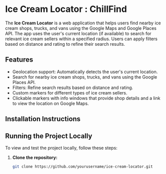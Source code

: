 # Ice Cream Locator : ChillFind

The **Ice Cream Locator** is a web application that helps users find nearby ice cream shops, trucks, and vans using the Google Maps and Google Places API. The app uses the user's current location (if available) to search for relevant ice cream sellers within a specified radius. Users can apply filters based on distance and rating to refine their search results.

## Features

- Geolocation support: Automatically detects the user's current location.
- Search for nearby ice cream shops, trucks, and vans using the Google Places API.
- Filters: Refine search results based on distance and rating.
- Custom markers for different types of ice cream sellers.
- Clickable markers with info windows that provide shop details and a link to view the location on Google Maps.

## Installation Instructions
## Running the Project Locally

To view and test the project locally, follow these steps:

1. **Clone the repository:**
   ```bash
   git clone https://github.com/yourusername/ice-cream-locator.git
